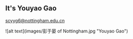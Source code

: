 ## It's Youyao Gao

<scyyg6@nottingham.edu.cn>

![alt text](images/彭于晏 of Nottingham.jpg "Youyao Gao")

